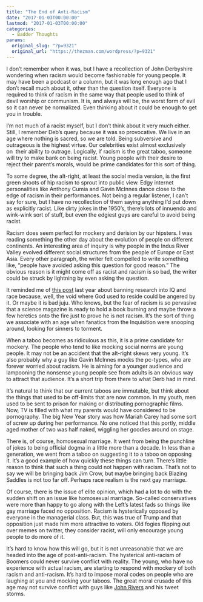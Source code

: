 ```yaml
---
title: "The End of Anti-Racism"
date: "2017-01-03T00:00:00"
lastmod: "2017-01-03T00:00:00"
categories:
  - Badder Thoughts
params:
  original_slug: "?p=9321"
  original_url: "https://thezman.com/wordpress/?p=9321"
---
```


I don’t remember when it was, but I have a recollection of John
Derbyshire wondering when racism would become fashionable for young
people. It may have been a podcast or a column, but it was long enough
ago that I don’t recall much about it, other than the question itself.
Everyone is required to think of racism in the same way that people used
to think of devil worship or communism. It is, and always will be, the
worst form of evil so it can never be normalized. Even thinking about it
could be enough to get you in trouble.

I’m not much of a racist myself, but I don’t think about it very much
either. Still, I remember Deb’s query because it was so provocative. We
live in an age where nothing is sacred, so we are told. Being subversive
and outrageous is the highest virtue. Our celebrities exist almost
exclusively on  their ability to outrage. Logically, if racism is the
great taboo, someone will try to make bank on being racist. Young people
with their desire to reject their parent’s morals, would be prime
candidates for this sort of thing.

To some degree, the alt-right, at least the social media version, is the
first green shoots of hip racism to sprout into public view. Edgy
internet personalities like Anthony Cumia and Gavin McInnes dance close
to the edge of racism in their performances. Not being a regular
listener, I can’t say for sure, but I have no recollection of them
saying anything I’d put down as explicitly racist. Like dirty jokes in
the 1950’s, there’s lots of innuendo and wink-wink sort of stuff, but
even the edgiest guys are careful to avoid being racist.

Racism does seem perfect for mockery and derision by our hipsters. I was
reading something the other day about the evolution of people on
different continents. An interesting area of inquiry is why people in
the Indus River Valley evolved different social structures from the
people of Europe or East Asia. Every other paragraph, the writer felt
compelled to write something like, “people have avoided asking this
question for good reason.” The obvious reason is it might come off as
racist and racism is so bad, the writer could be struck by lightning by
even asking the question.

It reminded me of [this
post](https://blogs.scientificamerican.com/cross-check/should-research-on-race-and-iq-be-banned/)
last year about banning research into IQ and race because, well, the
void where God used to reside could be angered by it. Or maybe it is bad
juju. Who knows, but the fear of racism is so pervasive that a science
magazine is ready to hold a book burning and maybe throw a few heretics
onto the fire just to prove he is not racism. It’s the sort of thing we
associate with an age when fanatics from the Inquisition were snooping
around, looking for sinners to torment.

When a taboo becomes as ridiculous as this, it is a prime candidate for
mockery. The people who tend to like mocking social norms are young
people. It may not be an accident that the alt-right skews very young.
It’s also probably why a guy like Gavin McInnes mocks the pc-types, who
are forever worried about racism. He is aiming for a younger audience
and lampooning the nonsense young people see from adults is an obvious
way to attract that audience. It’s a short trip from there to what Derb
had in mind.

It’s natural to think that our current taboos are immutable, but think
about the things that used to be off-limits that are now common. In my
youth, men used to be sent to prison for making or distributing
pornographic films. Now, TV is filled with what my parents would have
considered to be pornography. The big New Year story was how Mariah
Carey had some sort of screw up during her performance. No one noticed
that this portly, middle aged mother of two was half naked, wiggling her
goodies around on stage.

There is, of course, homosexual marriage. It went from being the
punchline of jokes to being official dogma in a little more than a
decade. In less than a generation, we went from a taboo on suggesting it
to a taboo on opposing it. It’s a good example of how quickly these
things can turn. There’s little reason to think that such a thing could
not happen with racism. That’s not to say we will be bringing back Jim
Crow, but maybe bringing back Blazing Saddles is not too far off.
Perhaps race realism is the next gay marriage.

Of course, there is the issue of elite opinion, which had a lot to do
with the sudden shift on an issue like homosexual marriage. So-called
conservatives were more than happy to go along with the Left’s latest
fads so things like gay marriage faced no opposition. Racism is
hysterically opposed by everyone in the managerial class. But, this was
true of Trump and that opposition just made him more attractive to
voters. Old fogies flipping out over memes on twitter, they consider
racist, will only encourage young people to do more of it.

It’s hard to know how this will go, but it is not unreasonable that we
are headed into the age of post-anti-racism. The hysterical anti-racism
of Boomers could never survive conflict with reality. The young, who
have no experience with actual racism, are starting to respond with
mockery of both racism and anti-racism. It’s hard to impose moral codes
on people who are laughing at you and mocking your taboos. The great
moral crusade of this age may not survive conflict with guys like
<a href="https://twitter.com/JohnRiversX6" target="_blank">John
Rivers</a> and his tweet storms.
